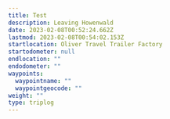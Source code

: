 ```yaml
---
title: Test
description: Leaving Howenwald
date: 2023-02-08T00:52:24.662Z
lastmod: 2023-02-08T00:54:02.153Z
startlocation: Oliver Travel Trailer Factory
startodometer: null
endlocation: ""
endodometer: ""
waypoints:
  waypointname: ""
  waypointgeocode: ""
weight: ""
type: triplog
---
```

